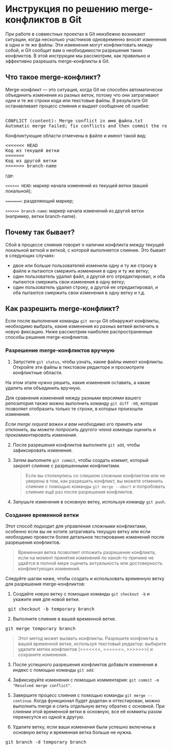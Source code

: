 # Инструкция по решению merge-конфликтов в Git

При работе в совместных проектах в Git неизбежно возникают ситуации, когда несколько участников одновременно вносят изменения в одни и те же файлы. Эти изменения могут конфликтовать между собой, и Git сообщит вам о необходимости разрешения таких конфликтов. В этой инструкции мы рассмотрим, как правильно и эффективно разрешать merge-конфликты в Git.

## Что такое merge-конфликт?

Merge-конфликт — это ситуация, когда Git не способен автоматически объединить изменения из разных веток, потому что они затрагивают одни и те же строки кода или текстовые файлы. В результате Git останавливает процесс слияния и выдает сообщение об ошибке:

<pre> 
CONFLICT (content): Merge conflict in имя_файла.txt 
Automatic merge failed; fix conflicts and then commit the result. </pre>

Конфликтующие области отмечены в файле и имеют такой вид:

<pre>
<<<<<<< HEAD
Код из текущей ветки
=======
Код из другой ветки
>>>>>>> branch-name </pre>
  
  где:
  
`<<<<<< HEAD`: маркер начала изменений из текущей ветки (вашей локальной);

`=======`: разделяющий маркер;

`>>>>>> branch-name`: маркер начала изменений из другой ветки (например, ветки branch-name).
 
## Почему так бывает?

Сбой в процессе слияния говорит о наличии конфликта между текущей локальной веткой и веткой, с которой выполняется слияние. Это бывает в следующих случаях:

- двое или больше пользователей изменили одну и ту же строку в файле и пытаются смержить изменения в одну и ту же ветку;
- один пользователь удалил файл, а другой его отредактировал, и оба пытаются смержить свои изменения в одну ветку;
- один пользователь удалил строку, а другой ее отредактировал, и оба пытаются смержить свои изменения в одну ветку и т.д.

## Как разрешить merge-конфликт?

Если после выполнения команды `git merge` Git обнаружит конфликты, необходимо выбрать, какие изменения из разных ветвей включить в новую фиксацию. Ниже рассмотрим наиболее распространенные способы решения merge-конфликтов.

### Разрешение merge-конфликтов вручную
1. Запустите `git status`, чтобы узнать, какие файлы имеют конфликты. Откройте эти файлы в текстовом редакторе и просмотрите конфликтные области.

На этом этапе нужно  решить, какие изменения оставить, а какие удалить или объединить вручную. 

Для сравнения изменений между разными версиями вашего репозитория также можно выполнить команду `git diff -U0`, которая позволяет отобразить только те строки, в которых произошли изменения. 

*Если merge request важен и вам необходимо его принять или отклонить, вы можете попросить другого члена команды оценить и прокомментировать изменения.*

2. После разрешения конфликтов выполните `git add`, чтобы зафиксировать изменения.

3. Затем выполните `git commit`, чтобы создать коммит, который закроет слияние с разрешенными конфликтами.

   > Если вы столкнулись со слишком сложным конфликтом или не уверены в том, как разрешить конфликт, вы можете отменить слияние с помощью команды `git merge --abort` и попробовать слияние ещё раз после разрешения конфликтов.
   
4. Запушьте изменения в основную ветку, используя команду `git push`.

### Создание временной ветки
Этот способ подходит для управления сложными конфликтами, особенно если вы не хотите затрагивать текущую ветку или если необходимо провести более детальное тестирование изменений после разрешения конфликтов. 
> Временная ветка позволяет отложить разрешение конфликта, если на момент принятия изменений по какой-то причине не удаётся в полной мере оценить актуальность или достоверность конфликтующих изменений.

Следуйте шагам ниже, чтобы создать и использовать временную ветку для разрешения merge-конфликтов:

  1. Создайте новую ветку с помощью команды `git checkout -b` и укажите имя для новой ветки.

<pre> git checkout -b temporary_branch 
</pre>

2. Выполните слияние в вашей временной ветке.

<pre>
git merge temporary_branch
</pre>

> Этот метод может вызвать конфликты. Разрешите конфликты в вашей временной ветке, используя текстовый редактор: выбирите  удалите метки конфликтов (<<<<<<<, =======, >>>>>>>) и сохраните изменения.

3. После успешного разрешения конфликтов добавьте изменения в индекс с помощью команды `git add`.
4. Зафиксируйте изменения с помощью комментария: `git commit -m "Resolved merge conflict"`.

5. Завершите процесс слияния с помощью команды `git merge --continue`. Когда функционал будет доделан и оттестирован, можно выполнить merge и слить отдельную ветку обратно с основной. При слиянии этой временной ветки в основную, все её коммиты разом перенесутся из одной в другую.
   
7. Удалите ветку, если ваши изменения были успешно включены в основную ветку и временная ветка больше не нужна.

<pre>
git branch -d temporary_branch </pre>





